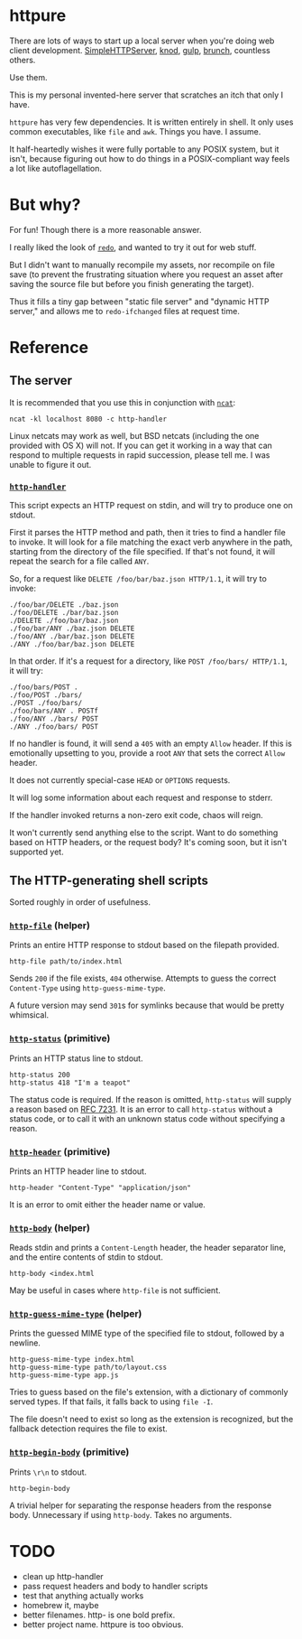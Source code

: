 # httpure

There are lots of ways to start up a local server when you're doing web client development. [SimpleHTTPServer](https://docs.python.org/2/library/simplehttpserver.html), [knod](https://github.com/moserrya/knod), [gulp](https://github.com/gulpjs/gulp), [brunch](https://github.com/brunch/brunch), countless others.

Use them.

This is my personal invented-here server that scratches an itch that only I have.

`httpure` has very few dependencies. It is written entirely in shell. It only uses common executables, like `file` and `awk`. Things you have. I assume.

It half-heartedly wishes it were fully portable to any POSIX system, but it isn't, because figuring out how to do things in a POSIX-compliant way feels a lot like autoflagellation.

# But why?

For fun! Though there is a more reasonable answer.

I really liked the look of [`redo`](https://github.com/apenwarr/redo), and wanted to try it out for web stuff.

But I didn't want to manually recompile my assets, nor recompile on file save (to prevent the frustrating situation where you request an asset after saving the source file but before you finish generating the target).

Thus it fills a tiny gap between "static file server" and "dynamic HTTP server," and allows me to `redo-ifchanged` files at request time.

# Reference

## The server

It is recommended that you use this in conjunction with [`ncat`](http://nmap.org/ncat/):

    ncat -kl localhost 8080 -c http-handler

Linux netcats may work as well, but BSD netcats (including the one provided with OS X) will not. If you can get it working in a way that can respond to multiple requests in rapid succession, please tell me. I was unable to figure it out.

### [`http-handler`](http-handler)

This script expects an HTTP request on stdin, and will try to produce one on stdout.

First it parses the HTTP method and path, then it tries to find a handler file to invoke. It will look for a file matching the exact verb anywhere in the path, starting from the directory of the file specified. If that's not found, it will repeat the search for a file called `ANY`.

So, for a request like `DELETE /foo/bar/baz.json HTTP/1.1`, it will try to invoke:

    ./foo/bar/DELETE ./baz.json
    ./foo/DELETE ./bar/baz.json
    ./DELETE ./foo/bar/baz.json
    ./foo/bar/ANY ./baz.json DELETE
    ./foo/ANY ./bar/baz.json DELETE
    ./ANY ./foo/bar/baz.json DELETE

In that order. If it's a request for a directory, like `POST /foo/bars/ HTTP/1.1`, it will try:

    ./foo/bars/POST .
    ./foo/POST ./bars/
    ./POST ./foo/bars/
    ./foo/bars/ANY . POSTf
    ./foo/ANY ./bars/ POST
    ./ANY ./foo/bars/ POST

If no handler is found, it will send a `405` with an empty `Allow` header. If this is emotionally upsetting to you, provide a root `ANY` that sets the correct `Allow` header.

It does not currently special-case `HEAD` or `OPTIONS` requests.

It will log some information about each request and response to stderr.

If the handler invoked returns a non-zero exit code, chaos will reign.

It won't currently send anything else to the script. Want to do something based on HTTP headers, or the request body? It's coming soon, but it isn't supported yet.

## The HTTP-generating shell scripts

Sorted roughly in order of usefulness.

### [`http-file`](http-file) (helper)

Prints an entire HTTP response to stdout based on the filepath provided.

    http-file path/to/index.html

Sends `200` if the file exists, `404` otherwise. Attempts to guess the correct `Content-Type` using `http-guess-mime-type`.

A future version may send `301`s for symlinks because that would be pretty whimsical.

### [`http-status`](http-status) (primitive)

Prints an HTTP status line to stdout.

    http-status 200
    http-status 418 "I'm a teapot"

The status code is required. If the reason is omitted, `http-status` will supply a reason based on [RFC 7231](http://tools.ietf.org/html/rfc7231#page-49). It is an error to call `http-status` without a status code, or to call it with an unknown status code without specifying a reason.

### [`http-header`](http-header) (primitive)

Prints an HTTP header line to stdout.

    http-header "Content-Type" "application/json"

It is an error to omit either the header name or value.

### [`http-body`](http-body) (helper)

Reads stdin and prints a `Content-Length` header, the header separator line, and the entire contents of stdin to stdout.

    http-body <index.html

May be useful in cases where `http-file` is not sufficient.

### [`http-guess-mime-type`](http-guess-mime-type) (helper)

Prints the guessed MIME type of the specified file to stdout, followed by a newline.

    http-guess-mime-type index.html
    http-guess-mime-type path/to/layout.css
    http-guess-mime-type app.js

Tries to guess based on the file's extension, with a dictionary of commonly served types. If that fails, it falls back to using `file -I`.

The file doesn't need to exist so long as the extension is recognized, but the fallback detection requires the file to exist.

### [`http-begin-body`](http-begin-body) (primitive)

Prints `\r\n` to stdout.

    http-begin-body

A trivial helper for separating the response headers from the response body. Unnecessary if using `http-body`. Takes no arguments.

# TODO

- clean up http-handler
- pass request headers and body to handler scripts
- test that anything actually works
- homebrew it, maybe
- better filenames. http- is one bold prefix.
- better project name. httpure is too obvious.
